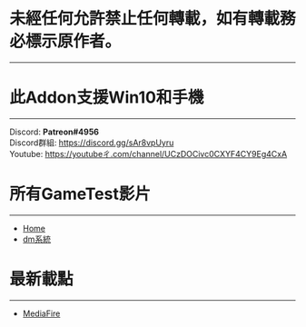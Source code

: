 # 未經任何允許禁止任何轉載，如有轉載務必標示原作者。
***
# 此Addon支援Win10和手機  <br />
***
Discord: **Patreon#4956** <br />
Discord群組: https://discord.gg/sAr8vpUyru <br />
Youtube: https://youtubeㄔ.com/channel/UCzDOCivc0CXYF4CY9Eg4CxA <br />

# 所有GameTest影片
***
* [Home](https://youtu.be/_DP5KmwGCMc)
* [dm系統](https://youtu.be/ML_gFV9oj10)

# 最新載點
***
* [MediaFire](https://www.mediafire.com/file/q59fkhbccf9vww9/api%25282%2529.mcpack/file)
